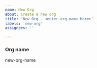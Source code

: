 ```yaml
---
name: New Org
about: Create a new org
title: 'New Org - <enter-org-name-here>'
labels: 'new-org'
assignees: ''

---
```


<!-- INSTRUCTIONS -->
<!-- fill out the information under each of the "###" headings -->
<!-- do not change the headings, ticks, or code blocks -->
<!-- do not add text between the ### heading and the input -->

<!-- FIELD HELP -->
<!-- Org Name: Enter in the name of the new organization name -->


### Org name

new-org-name
